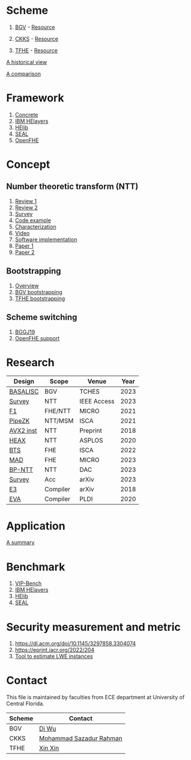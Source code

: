 # Scheme
1. [BGV](https://dl.acm.org/doi/10.1145/2090236.2090262) - [Resource](https://www.inferati.com/blog/fhe-schemes-bgv#sec-keygen)

2. [CKKS](https://eprint.iacr.org/2016/421) - [Resource](https://blog.openmined.org/ckks-explained-part-1-simple-encoding-and-decoding/)
  
1. [TFHE](https://eprint.iacr.org/2018/421) - [Resource](https://www.youtube.com/watch?v=npoHSR6-oRw&t=5610s)


[A historical view](https://www.youtube.com/watch?v=487AjvFW1lk)

[A comparison](https://dl.acm.org/doi/abs/10.1007/978-3-030-81645-2_16)

# Framework
1. [Concrete](https://github.com/zama-ai/concrete)
2. [IBM HElayers](https://ibm.github.io/helayers/)
3. [HElib](https://github.com/homenc/HElib)
4. [SEAL](https://github.com/microsoft/SEAL)
5. [OpenFHE](https://www.openfhe.org/)


# Concept
## Number theoretic transform (NTT)
1. [Review 1](https://arxiv.org/abs/2306.12519)
2. [Review 2](https://ieeexplore.ieee.org/document/10177902)
3. [Survey](https://arxiv.org/abs/2211.13546)
4. [Code example](https://www.nayuki.io/page/number-theoretic-transform-integer-dft)
5. [Characterization](https://arxiv.org/abs/2012.01968)
6. [Video](https://www.youtube.com/watch?v=KIg2B0Ja02c)
7. [Software implementation](https://eprint.iacr.org/2018/039)
8. [Paper 1](https://eprint.iacr.org/2021/563)
9. [Paper 2](https://eprint.iacr.org/2016/504)


## Bootstrapping
1. [Overview](https://eprint.iacr.org/2023/149)
2. [BGV bootstrapping](https://eprint.iacr.org/2022/1363)
3. [TFHE bootstrapping](https://whitepaper.zama.ai/)


## Scheme switching
1. [BGGJ19](https://hal.science/hal-03228168)
2. [OpenFHE support](https://openfhe-development.readthedocs.io/en/latest/)


# Research
|Design|Scope|Venue|Year|
|---|---|---|---|
|[BASALISC](https://eprint.iacr.org/2022/657)|BGV|TCHES|2023|
|[Survey](https://ieeexplore.ieee.org/document/10177902)|NTT|IEEE Access|2023|
|[F1](https://arxiv.org/abs/2109.05371)|FHE/NTT|MICRO|2021|
|[PipeZK](https://ieeexplore.ieee.org/document/9499783)|NTT/MSM|ISCA|2021|
|[AVX2 inst](https://eprint.iacr.org/2018/039)|NTT|Preprint|2018|
|[HEAX](https://dl.acm.org/doi/pdf/10.1145/3373376.3378523)|NTT|ASPLOS|2020|
|[BTS](https://dl.acm.org/doi/abs/10.1145/3470496.3527415)|FHE|ISCA|2022|
|[MAD](https://bu-icsg.github.io/publications/2023/Agrawal_MICRO_2023.pdf)|FHE|MICRO|2023|
|[BP-NTT](https://ieeexplore.ieee.org/document/10247691)|NTT|DAC|2023|
|[Survey](https://arxiv.org/abs/2303.10877)|Acc|arXiv|2023|
|[E3](https://eprint.iacr.org/2018/1013)|Compiler|arXiv|2018|
|[EVA](https://arxiv.org/abs/1912.11951)|Compiler|PLDI|2020|

# Application
[A summary](https://dualitytech.com/blog/bootstrapping-in-fully-homomorphic-encryption-fhe/)


# Benchmark
1. [VIP-Bench](https://ieeexplore.ieee.org/document/9604804)
2. [IBM HElayers](https://ibm.github.io/helayers/)
3. [HElib](https://github.com/homenc/HElib)
4. [SEAL](https://github.com/microsoft/SEAL)


# Security measurement and metric
1. https://dl.acm.org/doi/10.1145/3297858.3304074
2. https://eprint.iacr.org/2022/204
3. [Tool to estimate LWE instances](https://github.com/malb/lattice-estimator)



# Contact
This file is maintained by faculties from ECE department at University of Central Florida.

| Scheme | Contact|
| ------ | ------ |
| BGV    | [Di Wu](https://www.unarylab.com) |
| CKKS   | [Mohammad Sazadur Rahman](https://sazadur.github.io/) |
| TFHE   | [Xin Xin](https://xinx2013.github.io/) |

